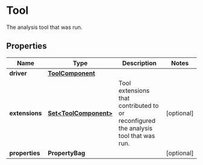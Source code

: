 

# Tool

The analysis tool that was run.

## Properties

| Name | Type | Description | Notes |
|------------ | ------------- | ------------- | -------------|
|**driver** | [**ToolComponent**](ToolComponent.md) |  |  |
|**extensions** | [**Set&lt;ToolComponent&gt;**](ToolComponent.md) | Tool extensions that contributed to or reconfigured the analysis tool that was run. |  [optional] |
|**properties** | **PropertyBag** |  |  [optional] |



